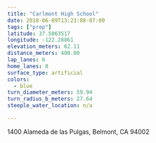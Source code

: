 ```yaml
---
title: "Carlmont High School"
date: 2018-06-09T13:23:08-07:00
tags: ["prep"]
latitude: 37.5063517
longitude: -122.28861
elevation_meters: 62.11
distance_meters: 400.00
lap_lanes: 6
home_lanes: 8
surface_type: artificial
colors: 
  - blue
turn_diameter_meters: 59.94
turn_radius_b_meters: 27.64
steeple_water_location: n/a

---
```

1400 Alameda de las Pulgas, Belmont, CA 94002
<!--more-->
